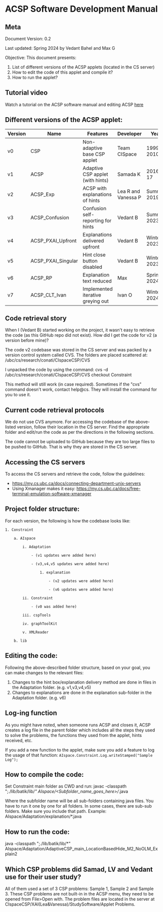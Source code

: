 # ACSP Software Development Manual 

## Meta 
Document Version: 0.2

Last updated: Spring 2024 by Vedant Bahel and Max G


Objective: This document presents:
1. List of different versions of the ACSP applets (located in the CS server)
2. How to edit the code of this applet and compile it?
3. How to run the applet?

## Tutorial video 

Watch a tutorial on the ACSP software manual and editing ACSP [here](https://youtu.be/AcGemFRnlwI)


## Different versions of the ACSP applet:

| Version | Name              | Features                          | Developer          | Year | Codebase (In CS server) | Materials|
| ------- | ----------------- | --------------------------------- | ------------------ | ---- | -------- | -------- |
| v0      | CSP               | Non-adaptive base CSP applet      | Team CISpace       | 1999-2010   | NA | [AISpace Website](http://www.aispace.org/index.shtml)     |
| v1      | ACSP              | Adaptive CSP applet (with hints)  | Samada K           | 2016-17     | /ubc/cs/research/conati/CIspaceCSP/XAI(Lea&Vanessa)/StudySoftware acsp-control.jar | [Thesis](https://open.library.ubc.ca/soa/cIRcle/collections/ubctheses/24/items/1.0348694)         |
| v2      | ACSP_Exp          | ACSP with explanations of hints   | Lea R and Vanessa P| Summer 2019 | /ubc/cs/research/conati/CIspaceCSP/XAI(Lea&Vanessa)/StudySoftware acsp-expl.jar | [Thesis](https://open.library.ubc.ca/soa/cIRcle/collections/ubctheses/24/items/1.0389817?o=0)|
| v3      | ACSP_Confusion    | Confusion self-reporting for hints| Vedant B           | Summer 2023 | /ubc/cs/research/conati/CIspaceCSP/ACSP_Bahel_Sriram/Confusion Study/Constraint |  [Thesis](https://open.library.ubc.ca/soa/cIRcle/collections/ubctheses/24/items/1.0443819?o=0)       |
| v4      | ACSP_PXAI_Upfront | Explanations delivered upfront    | Vedant B           | Winter 2023 | /ubc/cs/research/conati/CIspaceCSP/ACSP_Bahel_Sriram/PXAI Study/Software |  [Thesis](https://open.library.ubc.ca/soa/cIRcle/collections/ubctheses/24/items/1.0443819?o=0)        |
| v5      | ACSP_PXAI_Singular| Hint close button disabled        | Vedant B           | Winter 2023 | /ubc/cs/research/conati/CIspaceCSP/ACSP_Bahel_Sriram/PXAI Study/Software |    [Thesis](https://open.library.ubc.ca/soa/cIRcle/collections/ubctheses/24/items/1.0443819?o=0)      |
| v6      | ACSP_RP           | Explanation text reduced          | Max                | Spring 2024 | /ubc/cs/research/conati/CIspaceCSP/Max_RP |   [Report](./Max_Gilmour___COGS_402_Written_Report.pdf) |
| v7      | ACSP_CLT_Ivan     | Implemented iterative greying out | Ivan O             | Winter 2024 | /ubc/cs/research/conati/CIspaceCSP/ACSP_CLT_Ivan |   [Report](./IvanOrozco_COGS402.pdf) |



## Code retrieval story 
When I (Vedant B) started working on the project, it wasn't easy to retrieve the code (as this GitHub repo did not exist). How did I get the code for v2 (a version before mine)? 

The code v2 codebase was stored in the CS server and was packed by a version control system called CVS. 
The folders are placed scattered at: /ubc/cs/research/conati/CIspaceCSP/CVS 

I unpacked the code by using the command:
cvs -d /ubc/cs/research/conati/CIspaceCSP/CVS checkout Constraint 

This method will still work (in case required). Sometimes if the "cvs" command doesn't work, contact help@cs. They will install the command for you to use it. 


## Current code retrieval protocols 

We do not use CVS anymore. For accessing the codebase of the above-listed version, follow their location in the CS server. Find the appropriate folder and edit/run the code as per the directions in the following sections. 

The code cannot be uploaded to GitHub because they are too large files to be pushed to GitHub. That is why they are stored in the CS server. 

## Accessing the CS servers 

To access the CS servers and retrieve the code, follow the guidelines:
- https://my.cs.ubc.ca/docs/connecting-department-unix-servers
- Using Xmanager makes it easy: https://my.cs.ubc.ca/docs/free-terminal-emulation-software-xmanager

## Project folder structure:

For each version, the following is how the codebase looks like: 

```
1. Constraint

    a. AIspace

        i. Adaptation 

            - (v1 updates were added here)

            - (v3,v4,v5 updates were added here)

                1. explanation 

                    - (v2 updates were added here)

                    - (v6 updates were added here)

        ii. Constraint 

            - (v0 was added here)

        iii. cspTools 
        
        iv. graphToolKit 

        v. XMLReader 

    b. lib
```


## Editing the code:

Following the above-described folder structure, based on your goal, you can make changes to the relevant files:
1. Changes to the hint box/explanation delivery method are done in files in the Adaptation folder. (e.g. v1,v3,v4,v5)
2. Changes to explanations are done in the explanation sub-folder in the Adaptation folder. (e.g. v6)


## Log-ing function
As you might have noted, when someone runs ACSP and closes it, ACSP creates a log file in the parent folder which includes all the steps they used to solve the problems, the functions they used from the applet, hints received, etc.  

If you add a new function to the applet, make sure you add a feature to log the usage of that function:
```AIspace.Constraint.Log.writeStamped("Sample Log");```

## How to compile the code:
Set Constraint main folder as CWD and run: 
javac -classpath ";./lib/batik/lib/*" AIspace/<Subfolder_name_goes_here>/*.java

Where the subfolder name will be all sub-folders containing java files. You have to run it one by one for all folders. In some cases, there are sub-sub folders. Make sure you include that path. Example: AIspace/Adaptation/explanation/*.java


## How to run the code: 
java -classpath ";./lib/batik/lib/*" AIspace/Adaptation/AdaptiveCSP_main_LocationBasedHide_M2_NoOLM_Explain2

## Which CSP problems did Samad, LV and Vedant use for their user study?
All of them used a set of 3 CSP problems: Sample 1, Sample 2 and Sample 3. These CSP problems are not built-in in the ACSP menu, they need to be opened from File>Open with. The problem files are located in the server at CIspaceCSP/XAI(Lea&Vanessa)/StudySoftware/Applet Problems.

